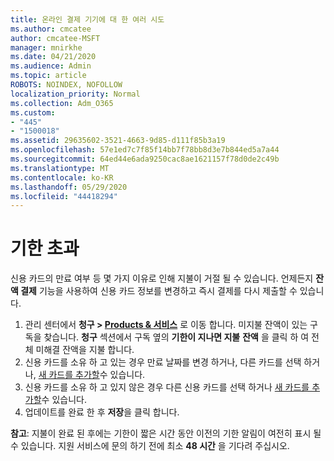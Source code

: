 ```yaml
---
title: 온라인 결제 기기에 대 한 여러 시도
ms.author: cmcatee
author: cmcatee-MSFT
manager: mnirkhe
ms.date: 04/21/2020
ms.audience: Admin
ms.topic: article
ROBOTS: NOINDEX, NOFOLLOW
localization_priority: Normal
ms.collection: Adm_O365
ms.custom:
- "445"
- "1500018"
ms.assetid: 29635602-3521-4663-9d85-d111f85b3a19
ms.openlocfilehash: 57e1ed7c7f85f14bb7f78bb8d3e7b844ed5a7a44
ms.sourcegitcommit: 64ed44e6ada9250cac8ae1621157f78d0de2c49b
ms.translationtype: MT
ms.contentlocale: ko-KR
ms.lasthandoff: 05/29/2020
ms.locfileid: "44418294"
---
```

# <a name="past-due-account"></a>기한 초과

신용 카드의 만료 여부 등 몇 가지 이유로 인해 지불이 거절 될 수 있습니다. 언제든지 **잔액 결제** 기능을 사용하여 신용 카드 정보를 변경하고 즉시 결제를 다시 제출할 수 있습니다.

1. 관리 센터에서 **청구 > [Products & 서비스](https://go.microsoft.com/fwlink/p/?linkid=842054)** 로 이동 합니다.
미지불 잔액이 있는 구독을 찾습니다. **청구** 섹션에서 구독 옆의 **기한이 지나면 지불** **잔액** 을 클릭 하 여 전체 미해결 잔액을 지불 합니다.
2. 신용 카드를 소유 하 고 있는 경우 만료 날짜를 변경 하거나, 다른 카드를 선택 하거나, [새 카드를 추가할](https://docs.microsoft.com/microsoft-365/commerce/billing-and-payments/manage-payment-methods?view=o365-worldwide)수 있습니다.
3. 신용 카드를 소유 하 고 있지 않은 경우 다른 신용 카드를 선택 하거나 [새 카드를 추가할](https://docs.microsoft.com/microsoft-365/commerce/billing-and-payments/manage-payment-methods?view=o365-worldwide)수 있습니다.
4. 업데이트를 완료 한 후 **저장**을 클릭 합니다.

**참고**: 지불이 완료 된 후에는 기한이 짧은 시간 동안 이전의 기한 알림이 여전히 표시 될 수 있습니다. 지원 서비스에 문의 하기 전에 최소 **48 시간** 을 기다려 주십시오.
